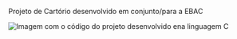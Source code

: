 Projeto de Cartório desenvolvido em conjunto/para a EBAC

<img src="[https://github.com/mtscto/Cartorio_ebac/blob/main/IMG/Captura%20de%20Tela%20(1).png?raw=true](https://raw.githubusercontent.com/mtscto/Cartorio_ebac/refs/heads/main/IMG/Captura%20de%20Tela%20(8).png)" alt="Imagem com o código do projeto desenvolvido ena linguagem C">
